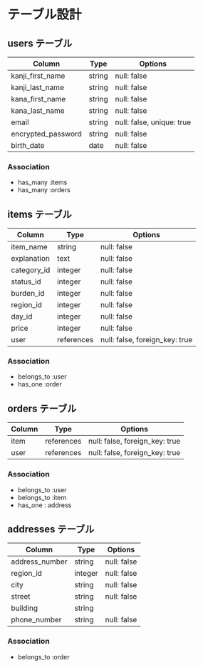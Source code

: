 # テーブル設計

## users テーブル

| Column                   | Type     | Options                   |
| ------------------------ | -------- | ------------------------- |
| kanji_first_name         | string   | null: false               |
| kanji_last_name          | string   | null: false               |
| kana_first_name          | string   | null: false               |
| kana_last_name           | string   | null: false               |
| email                    | string   | null: false, unique: true |
| encrypted_password       | string   | null: false               |
| birth_date               | date     | null: false               |

### Association

- has_many :items
- has_many :orders


## items テーブル

| Column                  | Type       | Options                        |
| ----------------------- | ---------- | ------------------------------ |
| item_name               | string     | null: false                    |
| explanation             | text       | null: false                    |
| category_id             | integer    | null: false                    |
| status_id               | integer    | null: false                    |
| burden_id               | integer    | null: false                    |
| region_id               | integer    | null: false                    |
| day_id                  | integer    | null: false                    |
| price                   | integer    | null: false                    |
| user                    | references | null: false, foreign_key: true |

### Association

- belongs_to :user
- has_one    :order


## orders テーブル

| Column                  | Type       | Options                        |
| ----------------------- | ---------- | ------------------------------ |
| item                    | references | null: false, foreign_key: true |
| user                    | references | null: false, foreign_key: true |

### Association

- belongs_to :user
- belongs_to :item
- has_one : address

## addresses テーブル

| Column           | Type       | Options                        |
| ---------------- | ---------- | ------------------------------ |
| address_number   | string     | null: false                    |
| region_id        | integer    | null: false                    |
| city             | string     | null: false                    |
| street           | string     | null: false                    |
| building         | string     | 
| phone_number     | string     | null: false                    |

### Association

- belongs_to :order
